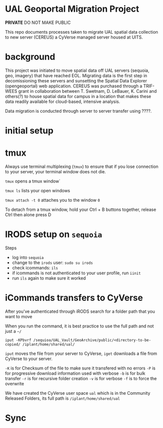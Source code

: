 # UAL Geoportal Migration Project

**PRIVATE** DO NOT MAKE PUBLIC

This repo documents processes taken to migrate UAL spatial data collection to new server (CEREUS) a CyVerse managed server housed at UITS.

# background
This project was initiated to move spatial data off UAL servers (sequoia, geo, imagery) that have reached EOL. Migrating data is the first step in decomissioning these servers and sunsetting the Spatial Data Explorer (opengeoportal) web application. CEREUS was purchased through a TRIF-WEES grant in collaboration between T. Swetnam, D. LeBauer, K. Carini and others(?) to house spatial data for campus in a location that makes these data readily available for cloud-based, intensive analysis. 

Data migration is conducted through server to server transfer using ????. 

# initial setup




# tmux  

Always use terminal multiplexing (`tmux`) to ensure that if you lose connection to your server, your terminal window does not die.

`tmux` opens a tmux window`

`tmux ls` lists your open windows

`tmux attach -t 0` attaches you to the window `0` 

To detach from a tmux window, hold your Ctrl + B buttons together, release Ctrl then alone press D

# IRODS setup on `sequoia`

Steps
* log into `sequoia`
* change to the `irods` user: ```sudo su irods```
* check icommands: ```ils```
* if icommands is not authenticated to your user profile, run ```iinit```
* run ```ils``` again to make sure it worked

# iCommands transfers to CyVerse

After you've authenticated through iRODS search for a folder path that you want to move

When you run the command, it is best practice to use the full path and not just a `~/` 

```iput -KPbvrf /sequioa/UAL_Vault/GeoArchive/public/<directory-to-be-copied/ /iplant/home/shared/ual/```

`iput` moves the file from your server to CyVerse, `iget` downloads a file from CyVerse to your server.

`-K` is for Checksum of the file to make sure it transfered with no errors
`-P` is for progressive download information used with verbose
`-b` is for bulk transfer
`-r` is for recursive folder creation
`-v` is for verbose
`-f` is to force the overwrite

We have created the CyVerse user space `ual` which is in the Community Released Folders, its full path is `/iplant/home/shared/ual` 

# Sync
